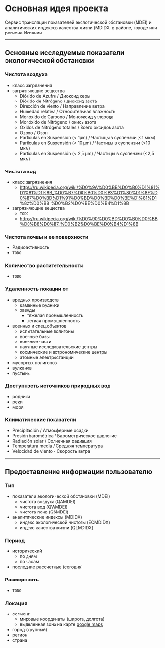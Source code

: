 # Основная идея проекта  
Сервис трансляции показателей экологической обстановки (MDEI) и аналитических индексов качества жизни (MDIDX) в районе, городе или регионе Испании.  


----
## Основные исследуемые показатели экологической обстановки  
### Чистота воздуха  
  - класс загрязнения  
  - загрязняющие вещества  
    - Dióxido de Azufre / Диоксид серы
    - Dióxido de Nitrógeno / диоксид азота
    - Dirección de viento / Направление ветра
    - Humedad relativa / Относительная влажность
    - Monóxido de Carbono / Монооксид углерода
    - Monóxido de Nitrógeno / окись азота
    - Oxidos de Nitrógeno totales / Всего оксидов азота
    - Ozono / Озон
    - Partículas en Suspensión (< 1µm) / Частицы в суспензии (<1 мкм)
    - Partículas en Suspensión (< 10 µm) / Частицы в суспензии (<10 мкм)
    - Partículas en Suspensión (< 2,5 µm) / Частицы в суспензии (<2,5 мкм)
### Чистота вод  
  - класс загрязнения  
    - https://ru.wikipedia.org/wiki/%D0%9A%D0%BB%D0%B0%D1%81%D1%81%D1%8B_%D0%B7%D0%B0%D0%B3%D1%80%D1%8F%D0%B7%D0%BD%D1%91%D0%BD%D0%BD%D0%BE%D1%81%D1%82%D0%B8_%D0%B2%D0%BE%D0%B4%D1%8B
  - загрязняющие вещества  
    - `TODO`
    - https://ru.wikipedia.org/wiki/%D0%90%D0%BD%D0%B0%D0%BB%D0%B8%D0%B7_%D0%B2%D0%BE%D0%B4%D1%8B
### Чистота почвы и ее поверхности  
  - Радиоактивность
  - `TODO`  
### Количество раститетельности  
  - `TODO`  
### Удаленность локации от  
  - вредных производств  
    - каменные рудники
    - заводы
      - тяжелая промышленность
      - легкая промышленность
  - военных и спец.объектов  
    - испытательные полигоны
    - военные базы
    - военные части
    - научные исследовательские центры
    - космические и астрономические центры
    - атомные электростанции
  - мусорных полигонов  
  - вулканов  
  - пустынь  
### Доступность источников природных вод  
  - родники  
  - реки  
  - моря  
### Климатические показатели  
  - Precipitación / Атмосферные осадки
  - Presión barométrica / Барометрическое давление
  - Radiación solar / Солнечная радиация
  - Temperatura media / Средняя температура
  - Velocidad de viento - Скорость ветра


----

## Предоставление информации пользователю  
### Тип  
  - показатели экологической обстановки (MDEI)
    - чистота воздуха (QAMDEI)
    - чистота вод (QWMDEI)
    - чистота почв (QSMDEI)
  - аналитические индексы (MDIDX)
    - индекс экологической чистоты (ECMDIDX)
    - индекс качества жизни (QLMDIDX)
### Период  
  - исторический
    - по дням
    - по часам
  - последние рассчетные (сегодня)
### Размерность  
  - `TODO`
### Локация  
  - сегмент
    - мировые координаты (широта, долгота)
    - выделенная зона на карте [google maps](https://www.google.com/maps)
  - город (крупный)
  - регион
  - страна
